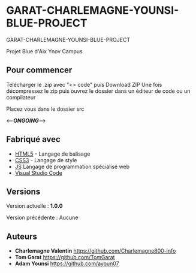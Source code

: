 # GARAT-CHARLEMAGNE-YOUNSI-BLUE-PROJECT
GARAT-CHARLEMAGNE-YOUNSI-BLUE-PROJECT

Projet Blue d'Aix Ynov Campus

## Pour commencer
Télécharger le .zip avec "<> code" puis Download ZIP
Une fois décompressez le zip puis ouvrez le dossier dans un éditeur de code ou un compilateur

Placez vous dans le dossier src

<--***ONGOING***-->

## Fabriqué avec

* [HTML5]([http://materializecss.com](https://html.com/)) - Langage de balisage
* [CSS3]([https://atom.io/](https://www.w3.org/Style/CSS/Overview.en.html)) - Langage de style
* [JS](https://www.javascript.com/) Langage de programmation spécialisé web
* [Visual Studio Code](https://code.visualstudio.com/)
  
## Versions
Version actuelle : **1.0.0**

Version précédente : 
Aucune

## Auteurs
* **Charlemagne Valentin** https://github.com/Charlemagne800-info
* **Tom Garat** https://github.com/TomGarat
* **Adam Younsi** https://github.com/ayoun07


